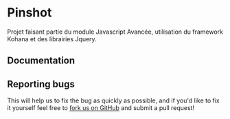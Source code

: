 # Pinshot

Projet faisant partie du module Javascript Avancée, utilisation du framework Kohana et des librairies Jquery.

## Documentation

## Reporting bugs


This will help us to fix the bug as quickly as possible, and if you'd like to fix it yourself feel free to [fork us on GitHub](https://github.com/kohana) and submit a pull request!
